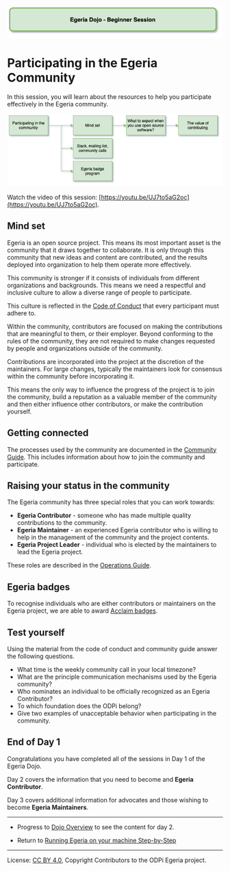 <!-- SPDX-License-Identifier: CC-BY-4.0 -->
<!-- Copyright Contributors to the ODPi Egeria project 2020. -->

![Green - Beginner sessions](egeria-dojo-session-coding-green-beginner-session.png)

# Participating in the Egeria Community

In this session, you will learn about the resources to help you
participate effectively in the Egeria community.

![Participating in the Community Content](egeria-dojo-day-1-4-participating-in-the-community.png)

Watch the video of this session: [https://youtu.be/UJ7to5aG2oc](https://youtu.be/UJ7to5aG2oc).

## Mind set

Egeria is an open source project.  This means its most important asset is the community
that it draws together to collaborate. It is only through
this community that new ideas and content are contributed,
and the results deployed into organization to help them
operate more effectively.

This community is stronger if it consists of individuals from different organizations
and backgrounds.  This means we need a respectful and inclusive
culture to allow a diverse range of people to participate.

This culture is reflected in the [Code of Conduct](../../../CODE_OF_CONDUCT.md)
that every participant must adhere to.

Within the community, contributors are focused on making the contributions
that are meaningful to them, or their employer.  Beyond conforming to
the rules of the community, they are not required to make changes requested by
people and organizations outside of the community.

Contributions are incorporated into the project at the discretion of the
maintainers.  For large changes, typically the maintainers look for consensus
within the community before incorporating it.

This means the only way to influence the progress of the project is to join the community,
build a reputation as a valuable member of the community and then either influence
other contributors, or make the contribution yourself.

## Getting connected

The processes used by the community are documented
in the [Community Guide](../../../Community-Guide.md).
This includes information about how to join the community and participate.

## Raising your status in the community

The Egeria community has three special roles that you can work towards:

* **Egeria Contributor** - someone who has made multiple quality contributions to the community.
* **Egeria Maintainer** - an experienced Egeria contributor who is willing to help in the
management of the community and the project contents.
* **Egeria Project Leader** - individual who is elected by the maintainers to lead the Egeria project.

These roles are described in the [Operations Guide](../../../Egeria-Operations.md).

## Egeria badges

To recognise individuals who are either contributors or maintainers on the Egeria project,
we are able to award [Acclaim badges](../../../developer-resources/badges).

## Test yourself

Using the material from the code of conduct and community guide
answer the following questions.

* What time is the weekly community call in your local timezone?
* What are the principle communication mechanisms used by the Egeria community?
* Who nominates an individual to be officially recognized as an Egeria Contributor?
* To which foundation does the ODPi belong?
* Give two examples of unacceptable behavior when participating in the community.

## End of Day 1

Congratulations you have completed all of the sessions in
Day 1 of the Egeria Dojo.

Day 2 covers the information that you need to become and
**Egeria Contributor**.

Day 3 covers additional information for advocates
and those wishing to become **Egeria Maintainers**.

----
* Progress to [Dojo Overview]() to see the content for day 2.

* Return to [Running Egeria on your machine Step-by-Step](egeria-dojo-day-1-3-running-egeria.md)


----
License: [CC BY 4.0](https://creativecommons.org/licenses/by/4.0/),
Copyright Contributors to the ODPi Egeria project.